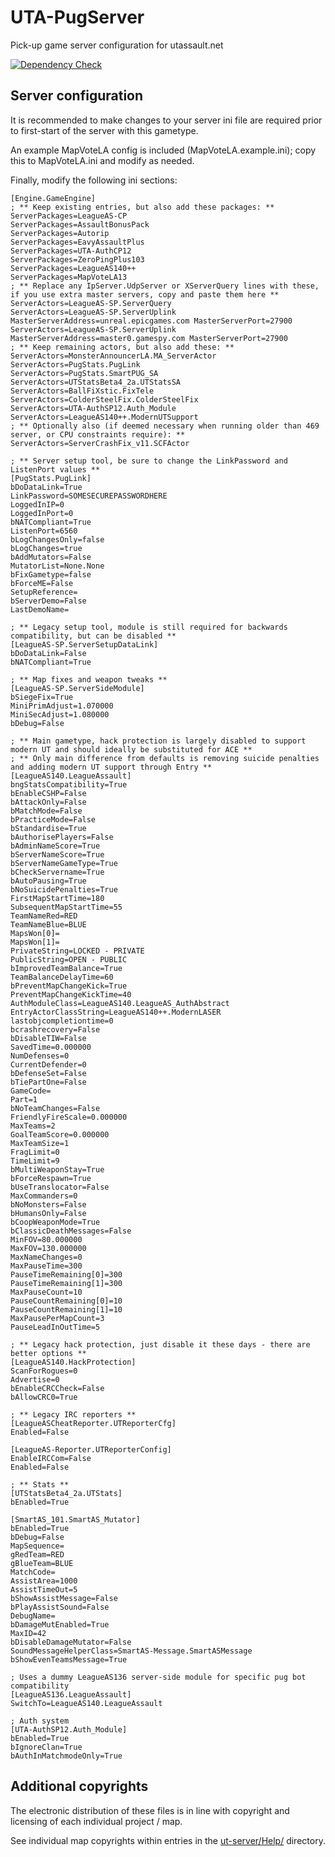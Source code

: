 # UTA-PugServer
Pick-up game server configuration for utassault.net

[![Dependency Check](https://github.com/Sizzl/UTA-PugServer/actions/workflows/validate.yml/badge.svg)](https://github.com/Sizzl/UTA-PugServer/actions/workflows/validate.yml)

## Server configuration
It is recommended to make changes to your server ini file are required prior to first-start of the server with this gametype.

An example MapVoteLA config is included (MapVoteLA.example.ini); copy this to MapVoteLA.ini and modify as needed.

Finally, modify the following ini sections:

```
[Engine.GameEngine]
; ** Keep existing entries, but also add these packages: **
ServerPackages=LeagueAS-CP
ServerPackages=AssaultBonusPack
ServerPackages=Autorip
ServerPackages=EavyAssaultPlus
ServerPackages=UTA-AuthCP12
ServerPackages=ZeroPingPlus103
ServerPackages=LeagueAS140++
ServerPackages=MapVoteLA13
; ** Replace any IpServer.UdpServer or XServerQuery lines with these, if you use extra master servers, copy and paste them here **
ServerActors=LeagueAS-SP.ServerQuery
ServerActors=LeagueAS-SP.ServerUplink MasterServerAddress=unreal.epicgames.com MasterServerPort=27900
ServerActors=LeagueAS-SP.ServerUplink MasterServerAddress=master0.gamespy.com MasterServerPort=27900
; ** Keep remaining actors, but also add these: **
ServerActors=MonsterAnnouncerLA.MA_ServerActor
ServerActors=PugStats.PugLink
ServerActors=PugStats.SmartPUG_SA
ServerActors=UTStatsBeta4_2a.UTStatsSA
ServerActors=BallFiXstic.FixTele
ServerActors=ColderSteelFix.ColderSteelFix
ServerActors=UTA-AuthSP12.Auth_Module
ServerActors=LeagueAS140++.ModernUTSupport
; ** Optionally also (if deemed necessary when running older than 469 server, or CPU constraints require): **
ServerActors=ServerCrashFix_v11.SCFActor

; ** Server setup tool, be sure to change the LinkPassword and ListenPort values **
[PugStats.PugLink]
bDoDataLink=True
LinkPassword=SOMESECUREPASSWORDHERE
LoggedInIP=0
LoggedInPort=0
bNATCompliant=True
ListenPort=6560
bLogChangesOnly=false
bLogChanges=true
bAddMutators=False
MutatorList=None.None
bFixGametype=false
bForceME=False
SetupReference=
bServerDemo=False
LastDemoName=

; ** Legacy setup tool, module is still required for backwards compatibility, but can be disabled **
[LeagueAS-SP.ServerSetupDataLink]
bDoDataLink=False
bNATCompliant=True

; ** Map fixes and weapon tweaks **
[LeagueAS-SP.ServerSideModule]
bSiegeFix=True
MiniPrimAdjust=1.070000
MiniSecAdjust=1.080000
bDebug=False

; ** Main gametype, hack protection is largely disabled to support modern UT and should ideally be substituted for ACE **
; ** Only main difference from defaults is removing suicide penalties and adding modern UT support through Entry **
[LeagueAS140.LeagueAssault]
bngStatsCompatibility=True
bEnableCSHP=False
bAttackOnly=False
bMatchMode=False
bPracticeMode=False
bStandardise=True
bAuthorisePlayers=False
bAdminNameScore=True
bServerNameScore=True
bServerNameGameType=True
bCheckServername=True
bAutoPausing=True
bNoSuicidePenalties=True
FirstMapStartTime=180
SubsequentMapStartTime=55
TeamNameRed=RED
TeamNameBlue=BLUE
MapsWon[0]=
MapsWon[1]=
PrivateString=LOCKED - PRIVATE
PublicString=OPEN - PUBLIC
bImprovedTeamBalance=True
TeamBalanceDelayTime=60
bPreventMapChangeKick=True
PreventMapChangeKickTime=40
AuthModuleClass=LeagueAS140.LeagueAS_AuthAbstract
EntryActorClassString=LeagueAS140++.ModernLASER
lastobjcompletiontime=0
bcrashrecovery=False
bDisableTIW=False
SavedTime=0.000000
NumDefenses=0
CurrentDefender=0
bDefenseSet=False
bTiePartOne=False
GameCode=
Part=1
bNoTeamChanges=False
FriendlyFireScale=0.000000
MaxTeams=2
GoalTeamScore=0.000000
MaxTeamSize=1
FragLimit=0
TimeLimit=9
bMultiWeaponStay=True
bForceRespawn=True
bUseTranslocator=False
MaxCommanders=0
bNoMonsters=False
bHumansOnly=False
bCoopWeaponMode=True
bClassicDeathMessages=False
MinFOV=80.000000
MaxFOV=130.000000
MaxNameChanges=0
MaxPauseTime=300
PauseTimeRemaining[0]=300
PauseTimeRemaining[1]=300
MaxPauseCount=10
PauseCountRemaining[0]=10
PauseCountRemaining[1]=10
MaxPausePerMapCount=3
PauseLeadInOutTime=5

; ** Legacy hack protection, just disable it these days - there are better options **
[LeagueAS140.HackProtection]
ScanForRogues=0
Advertise=0
bEnableCRCCheck=False
bAllowCRC0=True

; ** Legacy IRC reporters **
[LeagueASCheatReporter.UTReporterCfg]
Enabled=False

[LeagueAS-Reporter.UTReporterConfig]
EnableIRCCom=False
Enabled=False

; ** Stats **
[UTStatsBeta4_2a.UTStats]
bEnabled=True

[SmartAS_101.SmartAS_Mutator]
bEnabled=True
bDebug=False
MapSequence=
gRedTeam=RED
gBlueTeam=BLUE
MatchCode=
AssistArea=1000
AssistTimeOut=5
bShowAssistMessage=False
bPlayAssistSound=False
DebugName=
bDamageMutEnabled=True
MaxID=42
bDisableDamageMutator=False
SoundMessageHelperClass=SmartAS-Message.SmartASMessage
bShowEvenTeamsMessage=True

; Uses a dummy LeagueAS136 server-side module for specific pug bot compatibility
[LeagueAS136.LeagueAssault]
SwitchTo=LeagueAS140.LeagueAssault

; Auth system
[UTA-AuthSP12.Auth_Module]
bEnabled=True
bIgnoreClan=True
bAuthInMatchmodeOnly=True
```

## Additional copyrights
The electronic distribution of these files is in line with copyright and licensing of each individual project / map.

See individual map copyrights within entries in the [ut-server/Help/](ut-server/Help/) directory.
